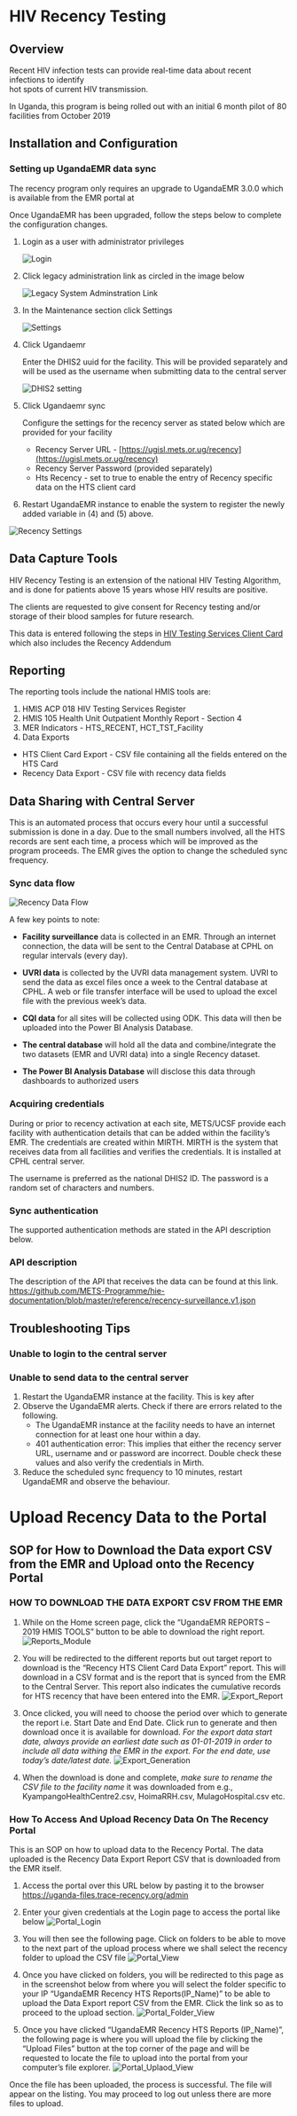 # HIV Recency Testing

## Overview

Recent HIV infection tests can provide real-time data about recent infections to identify  
hot spots of current HIV transmission.

In Uganda, this program is being rolled out with an initial 6 month pilot of 80 facilities from October 2019

## Installation and Configuration

### Setting up UgandaEMR data sync

The recency program only requires an upgrade to UgandaEMR 3.0.0 which is available from the EMR portal at

Once UgandaEMR has been upgraded, follow the steps below to complete the configuration changes.

1. Login as a user with administrator privileges

   ![Login](../images/log_in_as_admin_link.png)

2. Click legacy administration link as circled in the image below

   ![Legacy System Adminstration Link](/images/legacy_system-administration_link.png)

3. In the Maintenance section click Settings 

   ![Settings](/images/administrator_settings.jpg)

4. Click Ugandaemr 

   Enter the DHIS2 uuid for the facility. This will be provided separately and will be used as the username when submitting data to the central server

   ![DHIS2 setting](/images/settings_ugandaemr.jpg) 

5. Click Ugandaemr sync 

   Configure the settings for the recency server as stated below which are provided for your facility 

   * Recency Server URL - [https://ugisl.mets.or.ug/recency](https://ugisl.mets.or.ug/recency)
   * Recency Server Password \(provided separately\)
   * Hts Recency - set to true to enable the entry of Recency specific data on the HTS client card 

6. Restart UgandaEMR instance to enable the system to register the newly added variable in \(4\) and \(5\) above.

![Recency Settings](/images/settings_ugandaemr_sync.png)

## Data Capture Tools

HIV Recency Testing is an extension of the national HIV Testing Algorithm, and is done for patients above 15 years whose HIV results are positive.

The clients are requested to give consent for Recency testing and/or storage of their blood samples for future research.

This data is entered following the steps in [HIV Testing Services Client Card](../data_entry/htc_card.md) which also includes the Recency Addendum

## Reporting

The reporting tools include the national HMIS tools are:  
1. HMIS ACP 018 HIV Testing Services Register  
2. HMIS 105 Health Unit Outpatient Monthly Report - Section 4  
3. MER Indicators - HTS\_RECENT, HCT\_TST\_Facility  
4. Data Exports

* HTS Client Card Export - CSV file containing all the fields entered on the HTS Card 
* Recency Data Export - CSV file with recency data fields 



## Data Sharing with Central Server

This is an automated process that occurs every hour until a successful submission is done in a day. Due to the small numbers involved, all the HTS records are sent each time, a process which will be improved as the program proceeds. The EMR gives the option to change the scheduled sync frequency.

### Sync data flow

![Recency Data Flow](../images/sync-data-flow.png)

A few key points to note:

* **Facility surveillance** data is collected in an EMR. Through an internet connection, the data will be sent to the Central Database at CPHL on regular intervals \(every day\).

* **UVRI data** is collected by the UVRI data management system. UVRI to send the data as excel files once a week to the Central database at CPHL. A web or file transfer interface will be used to upload the excel file with the previous week’s data.

* **CQI data** for all sites will be collected using ODK. This data will then be uploaded into the Power BI Analysis Database.

* **The central database** will hold all the data and combine/integrate the two datasets \(EMR and UVRI data\) into a single Recency dataset.

* **The Power BI Analysis Database** will disclose this data through dashboards to authorized users



### Acquiring credentials

During or prior to recency activation at each site, METS/UCSF provide each facility with authentication details that can be added within the facility’s EMR. The credentials are created within MIRTH. MIRTH is the system that receives data from all facilities and verifies the credentials. It is installed at CPHL central server.

The username is preferred as the national DHIS2 ID. The password is a random set of characters and numbers.

### Sync authentication

The supported authentication methods are stated in the API description below.

### API description

The description of the API that receives the data can be found at this link.
https://github.com/METS-Programme/hie-documentation/blob/master/reference/recency-surveillance.v1.json



## Troubleshooting Tips

### Unable to login to the central server

### Unable to send data to the central server

1. Restart the UgandaEMR instance at the facility. This is key after 
2. Observe the UgandaEMR alerts. Check if there are errors related to the following.
   * The UgandaEMR instance at the facility needs to have an internet connection for at least one hour within a day. 
   * 401 authentication error: This implies that either the recency server URL, username and or password are incorrect. Double check these values and also verify the credentials in Mirth.
3. Reduce the scheduled sync frequency to 10 minutes, restart UgandaEMR and observe the behaviour.

# Upload Recency Data to the Portal

## SOP for How to Download the Data export CSV from the EMR and Upload onto the Recency Portal

### HOW TO DOWNLOAD THE DATA EXPORT CSV FROM THE EMR

1. While on the Home screen page, click the “UgandaEMR REPORTS – 2019 HMIS TOOLS” button to be able to download the right report.
   ![Reports_Module](/images/recency_upload/reports_module.png)

2. You will be redirected to the different reports but out target report to download is the “Recency HTS Client Card Data Export” report. This will download in a CSV format and is the report that is synced from the EMR to the Central Server. This report also indicates the cumulative records for HTS recency that have been entered into the EMR.
      ![Export_Report](/images/recency_upload/data_export_report.png)

3. Once clicked, you will need to choose the period over which to generate the report i.e. Start Date and End Date. Click run to generate and then download once it is available for download. <span style="colour:red"> *For the export data start date, always provide an earliest date such as 01-01-2019 in order to include all data withing the EMR in the export. For the end date, use today’s date/latest date.* </span> 
   ![Export_Generation](/images/recency_upload/export_generation.png)

4. When the download is done and complete, <span style="colour:red"> *make sure to rename the CSV file to the facility name* </span> it was downloaded from e.g., KyampangoHealthCentre2.csv, HoimaRRH.csv, MulagoHospital.csv etc.

### How To Access And Upload Recency Data On The Recency Portal

This is an SOP on how to upload data to the Recency Portal. The data uploaded is the Recency Data Export Report CSV that is downloaded from the EMR itself.

1. Access the portal over this URL below by pasting it to the browser
https://uganda-files.trace-recency.org/admin

2.	Enter your given credentials at the Login page to access the portal like below
      ![Portal_Login](/images/recency_upload/portal_login.png)
3.	You will then see the following page. Click on folders to be able to move to the next part of the upload process where we shall select the recency folder to upload the CSV file
   ![Portal_View](/images/recency_upload/portal_view.png)
4.	Once you have clicked on folders, you will be redirected to this page as in the screenshot below from where you will select the folder specific to your IP “UgandaEMR Recency HTS Reports(IP_Name)” to be able to upload the Data Export report CSV from the EMR. Click the link so as to proceed to the upload section.
   ![Portal_Folder_View](/images/recency_upload/portal_folder_view.png)

5.	Once you have clicked “UgandaEMR Recency HTS Reports (IP_Name)”, the following page is where you will upload the file by clicking the “Upload Files” button at the top corner of the page and will be requested to locate the file to upload into the portal from your computer’s file explorer.
   ![Portal_Uplaod_View](/images/recency_upload/portal_upload_view.png)


Once the file has been uploaded, the process is successful. The file will appear on the listing. You may proceed to log out unless there are more files to upload.